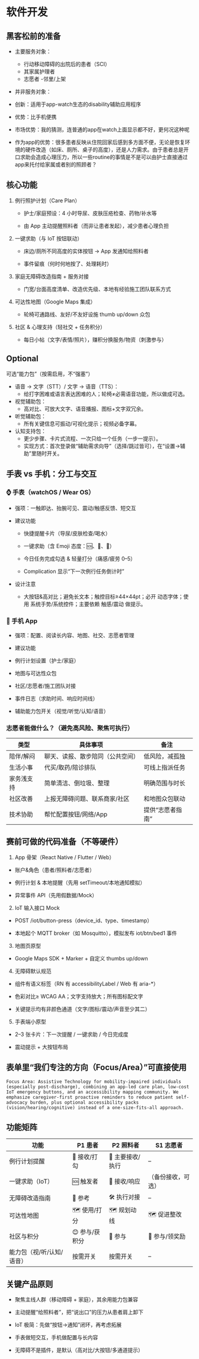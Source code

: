 # 软件开发

## 黑客松前的准备

- 主要服务对象：
  - 行动移动障碍的出院后的患者（SCI）
  - 其家属护理者
  - 志愿者
  -邻里/上架
- 并非服务对象：

- 创新：适用于app-watch生态的disability辅助应用程序
- 优势：比手机便携
- 市场优势：我的猜测，连普通的app在watch上面显示都不好，更何况这种呢
- 作为app的优势：很多患者反映从住院回家后感到多方面不便，无论是恢复环境的硬件改造（如床、厕所、桌子的高度），还是人力需求。由于患者总是开口求助会造成心理压力，所以一些routine的事情是不是可以由护士直接通过app来托付给家属或者别的照顾者？
 
## 核心功能
 
1. 例行照护计划（Care Plan）

    - 护士/家庭预设：4 小时导尿、皮肤压疮检查、药物/补水等

    - 由 App 主动提醒照料者（而非让患者发起），减少患者心理负担

2. 一键求助（与 IoT 按钮联动）

    - 床边/厕所不同高度的实体按钮 → App 发通知给照料者

    - 事件留痕（何时何地按了、处理耗时）

3. 家庭无障碍改造指南 + 服务对接

    - 门宽/台面高度清单、改造优先级、本地有经验施工团队联系方式

4. 可达性地图（Google Maps 集成）

    - 轮椅可通路线、友好/不友好设施 thumb up/down 众包

5. 社区 & 心理支持（轻社交 + 任务积分）

    - 每日小帖（文字/表情/照片），赚积分换服务/物资（刺激参与）
    
## Optional
可选“能力包”（按需启用，不“强塞”）
- 语音 → 文字（STT）/ 文字 → 语音（TTS）：
  - 给打字困难或语言表达困难的人；轮椅≠必需语音功能，所以做成可选。
- 视觉辅助包：
  - 高对比、可放大文字、语音播报、图标+文字双冗余。
- 听觉辅助包：
  - 所有关键信息可振动/可视化提示；视频必备字幕。
- 认知支持包：
  - 更少步骤、卡片式流程、一次只给一个任务（一步一提示）。
  - 实现方式：首次登录做“辅助需求向导”（选择/跳过皆可），在“设置→辅助”里随时开关。


## 手表 vs 手机：分工与交互
### ⌚ 手表（watchOS / Wear OS）

- 强项：一触即达、抬腕可见、震动/触感反馈、短交互

- 建议功能

  - 快捷提醒卡片（导尿/皮肤检查/喝水）

  - 一键求助（含 Emoji 态度：🆘、🙂、🙁）

  - 今日任务完成勾选 & 轻量打分（痛感/疲劳 0–5）

  - Complication 显示“下一次例行任务倒计时”

- 设计注意

  - 大按钮&高对比；避免长文本；触控目标≥44×44pt；必开 动态字体；使用 系统手势/系统控件；主要依赖 触感/震动 做提示。

### 📱 手机 App
- 强项：配置、阅读长内容、地图、社交、志愿者管理

- 建议功能
 - 例行计划设置（护士/家庭）

 - 地图与可达性众包

 - 社区/志愿者/施工团队对接

 - 事件日志（求助时间、响应时间线）

  - 辅助能力包开关（视觉/听觉/认知/语音）

### 志愿者能做什么？（避免高风险、聚焦可执行）

| 类型    | 具体事项             | 备注        |
| ----- | ---------------- | --------- |
| 陪伴/解闷 | 聊天、读报、散步陪同（公共空间） | 低风险，减孤独   |
| 生活小事  | 代买/取药/陪诊排队       | 可线上指派任务   |
| 家务浅支持 | 简单清洁、倒垃圾、整理      | 明确范围与时长   |
| 社区改善  | 上报无障碍问题、联系商家/社区  | 和地图众包联动   |
| 技术协助  | 帮忙配置按钮/网络/App    | 提供“志愿者指南” |


## 赛前可做的代码准备（不等硬件）

1. App 骨架（React Native / Flutter / Web）

  - 账户&角色（患者/照料者/志愿者）

  - 例行计划 & 本地提醒（先用 setTimeout/本地通知模拟）

  - 异常事件 API（先用假数据/Mock）

2. IoT 输入接口 Mock

  - POST /iot/button-press（device_id、type、timestamp）

  - 本地起个 MQTT broker（如 Mosquitto），模拟发布 iot/btn/bed1 事件

3. 地图页原型

  - Google Maps SDK + Marker + 自定义 thumbs up/down

4. 无障碍默认规范

  - 组件有语义标签（RN 有 accessibilityLabel / Web 有 aria-*）

  - 色彩对比≥ WCAG AA；文字支持放大；所有图标配文字

  - 关键提示均有非颜色通道（文字/图标/震动/声音至少其二）

5. 手表端小原型

  - 2–3 张卡片：下一次提醒 / 一键求助 / 今日完成度

  - 震动提示 + 大按钮布局

## 表单里“我们专注的方向（Focus/Area）”可直接使用

    Focus Area: Assistive Technology for mobility-impaired individuals (especially post-discharge), combining an app-led care plan, low-cost IoT emergency buttons, and an accessibility mapping community. We emphasize caregiver-first proactive reminders to reduce patient self-advocacy burden, plus optional accessibility packs (vision/hearing/cognitive) instead of a one-size-fits-all approach.

## 功能矩阵

| 功能             | P1 患者     | P2 照料者     | S1 志愿者    |
| -------------- | --------- | ---------- | --------- |
| 例行计划提醒         | 🔔 接收/打勾  | 🔔 主要接收/执行 | –         |
| 一键求助（IoT）      | 🆘 触发者    | 📳 接收/响应   | （备份接收，可选） |
| 无障碍改造指南        | 📖 参考     | 🛠️ 执行对接   | –         |
| 可达性地图          | 🗺️ 使用/打分 | 🗺️ 规划动线   | 🗺️ 促进整改  |
| 社区与积分          | 😊 参与/获积分 | 🙂 参与      | 💪 参与/领奖励 |
| 能力包（视/听/认知/语音） | 按需开关      | 按需开关       | –         |


## 关键产品原则

- 聚焦主线人群（移动障碍 + 家庭），其余用能力包兼容

- 主动提醒“给照料者”，把“说出口”的压力从患者肩上卸下

- IoT 极简：先做“按钮→通知”闭环，再考虑拓展

- 手表做短交互，手机做配置与长内容

- 无障碍不是插件，是默认（高对比/大按钮/多通道提示）
